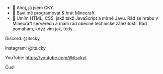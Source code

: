 - 👋 Ahoj, já jsem CKY.
- 👀 Baví mě programovat & hrát Minecraft.
- 🌱 Umím HTML, CSS, jakž takž JavaScript a mírně Javu. Rád se hrabu v Minecraft serverech a mám rád obecně technické záležitosti. Rád pomáhám, když vím jak, tedy...

Discord: @itscky

Instagram: @its.cky

YouTube: https://youtube.com/@itscky/

Čus!
<!---
ckaj/ckaj is a ✨ special ✨ repository because its `README.md` (this file) appears on your GitHub profile.
You can click the Preview link to take a look at your changes.
--->

